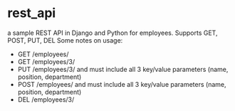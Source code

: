 # rest_api
a sample REST API in Django and Python for employees. Supports GET, POST, PUT, DEL
Some notes on usage:
- GET /employees/
- GET /employees/3/
- PUT /employees/3/ and must include all 3 key/value parameters (name, position, department)
- POST /employees/ and must include all 3 key/value parameters (name, position, department)
- DEL /employees/3/
